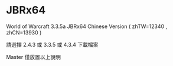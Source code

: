 # JBRx64
World of Warcraft 3.3.5a JBRx64 Chinese Version ( zhTW=12340 , zhCN=13930 )

請選擇 2.4.3 或 3.3.5 或 4.3.4 下載檔案

Master 僅放置以上說明 
